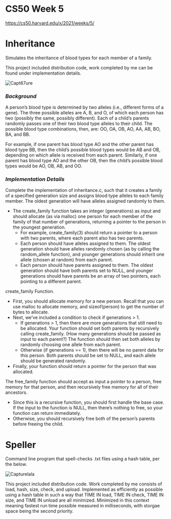 # CS50 Week 5

https://cs50.harvard.edu/x/2021/weeks/5/

# Inheritance

Simulates the inheritance of blood types for each member of a family.

This project included distribution code, work completed by me can be found under implementation details.

![Capt67ure](https://user-images.githubusercontent.com/69617120/135559294-38d28038-0b71-4e72-9cfc-d972bfb5ba94.PNG)

### ***Background***

A person’s blood type is determined by two alleles (i.e., different forms of a gene). The three possible alleles are A, B, and O, of which each person has two (possibly the same, possibly different). Each of a child’s parents randomly passes one of their two blood type alleles to their child. The possible blood type combinations, then, are: OO, OA, OB, AO, AA, AB, BO, BA, and BB.

For example, if one parent has blood type AO and the other parent has blood type BB, then the child’s possible blood types would be AB and OB, depending on which allele is received from each parent. Similarly, if one parent has blood type AO and the other OB, then the child’s possible blood types would be AO, OB, AB, and OO.

### ***Implementation Details***

Complete the implementation of inheritance.c, such that it creates a family of a specified generation size and assigns blood type alleles to each family member. The oldest generation will have alleles assigned randomly to them.

- The create_family function takes an integer (generations) as input and should allocate (as via malloc) one person for each member of the family of that number of generations, returning a pointer to the person in the youngest generation.
  - For example, create_family(3) should return a pointer to a person with two parents, where each parent also has two parents.
  - Each person should have alleles assigned to them. The oldest generation should have alleles randomly chosen (as by calling the random_allele function), and younger generations should inherit one allele (chosen at random) from each parent.
  - Each person should have parents assigned to them. The oldest generation should have both parents set to NULL, and younger generations should have parents be an array of two pointers, each pointing to a different parent.

 create_family Function.

- First, you should allocate memory for a new person. Recall that you can use malloc to allocate memory, and sizeof(person) to get the number of bytes to allocate.
- Next, we’ve included a condition to check if generations > 1.
  - If generations > 1, then there are more generations that still need to be allocated. Your function should set both parents by recursively calling create_family. (How many generations should be passed as input to each parent?) The function should then set both alleles by randomly choosing one allele from each parent.
  - Otherwise (if generations == 1), then there will be no parent data for this person. Both parents should be set to NULL, and each allele should be generated randomly.
- Finally, your function should return a pointer for the person that was allocated.

The free_family function should accept as input a pointer to a person, free memory for that person, and then recursively free memory for all of their ancestors.

- Since this is a recursive function, you should first handle the base case. If the input to the function is NULL, then there’s nothing to free, so your function can return immediately.
- Otherwise, you should recursively free both of the person’s parents before freeing the child.

# Speller

Command line program that spell-checks .txt files using a hash table, per the below.

![Capturelala](https://user-images.githubusercontent.com/69617120/135560945-dbe03c71-84ab-4d4f-8925-57245eeb4a26.PNG)

This project included distribution code. Work completed by me consists of load, hash, size, check, and upload. Implemented as efficiently as possible using a hash table in such a way that TIME IN load, TIME IN check, TIME IN size, and TIME IN unload are all minimized. Minimized in this context meaning fastest run time possible measured in milliseconds, with storgae space being the second priority.



